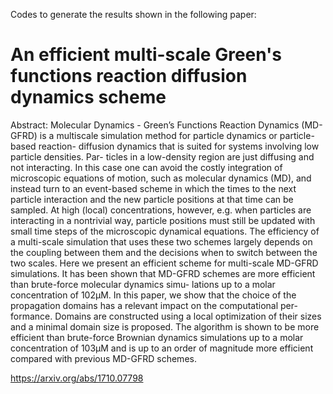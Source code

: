 Codes to generate the results shown in the following paper:

# An efficient multi-scale Green's functions reaction diffusion dynamics scheme

Abstract: Molecular Dynamics - Green’s Functions Reaction Dynamics (MD-GFRD) is a multiscale simulation method for particle dynamics or particle-based reaction- diffusion dynamics that is suited for systems involving low particle densities. Par- ticles in a low-density region are just diffusing and not interacting. In this case one can avoid the costly integration of microscopic equations of motion, such as molecular dynamics (MD), and instead turn to an event-based scheme in which the times to the next particle interaction and the new particle positions at that time can be sampled. At high (local) concentrations, however, e.g. when particles are interacting in a nontrivial way, particle positions must still be updated with small time steps of the microscopic dynamical equations. The efficiency of a multi-scale simulation that uses these two schemes largely depends on the coupling between them and the decisions when to switch between the two scales. Here we present an efficient scheme for multi-scale MD-GFRD simulations. It has been shown that MD-GFRD schemes are more efficient than brute-force molecular dynamics simu- lations up to a molar concentration of 102μM. In this paper, we show that the choice of the propagation domains has a relevant impact on the computational per- formance. Domains are constructed using a local optimization of their sizes and a minimal domain size is proposed. The algorithm is shown to be more efficient than brute-force Brownian dynamics simulations up to a molar concentration of 103μM and is up to an order of magnitude more efficient compared with previous MD-GFRD schemes.

https://arxiv.org/abs/1710.07798
